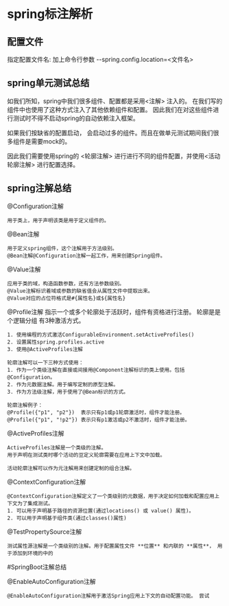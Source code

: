 # spring标注解析

## 配置文件

指定配置文件名: 加上命令行参数 --spring.config.location=<文件名>


## spring单元测试总结

如我们所知，spring中我们很多组件、配置都是采用<注解> 注入的。
在我们写的组件中也使用了这种方式注入了其他依赖组件和配置。
因此我们在对这些组件进行测试时不得不启动spring的自动依赖注入框架。

如果我们按缺省的配置启动， 会启动过多的组件。而且在做单元测试期间我们很多组件是需要mock的。

因此我们需要使用spring的 <轮廓注解> 进行进行不同的组件配置，并使用<活动轮廓注解> 进行配置选择。


## spring注解总结

@Configuration注解

	用于类上，用于声明该类是用于定义组件的。


@Bean注解
	
	用于定义spring组件，这个注解用于方法级别。
	@Bean注解@Configuration注解一起工作，用来创建Spring组件。

@Value注解

	应用于类的域，构造函数参数，还有方法参数级别。
	@Value注解标识着域或参数的缺省值会从属性文件中提取出来。
	@Value对应的占位符格式是#{属性名}或${属性名}

@Profile注解
	指示一个或多个轮廓处于活跃时，组件有资格进行注册。
	轮廓是是个逻辑分组 有3种激活方式。

	1. 使用编程的方式激活ConfigurableEnvironment.setActiveProfiles()
	2. 设置属性spring.profiles.active
	3. 使用@ActiveProfiles注解

	轮廓注解可以一下三种方式使用：
	1. 作为一个类级注解在直接或间接用@Component注解标识的类上使用。包括@Configuration。
	2. 作为元数据注解。用于编写定制的原型注解。
	3. 作为方法级注解，用于使用了@Bean标识的方式。

	轮廓注解例子：
	@Profile({"p1", "p2"}) 	表示只有p1或p1轮廓激活时，组件才能注册。
	@Profile({"p1", "!p2"})	表示只有p1激活或p2不激活时，组件才能注册。


@ActiveProfiles注解

	ActiveProfiles注解是一个类级的注解。
	用于声明在测试类时哪个活动的豆定义轮廓需要在应用上下文中加载。

	活动轮廓注解可以作为元注解用来创建定制的组合注解。


@ContextConfiguration注解
	
	@ContextConfiguration注解定义了一个类级别的元数据，用于决定如何加载和配置应用上下文为了集成测试。
	1. 可以用于声明基于路径的资源位置(通过locations() 或 value() 属性)。
	2. 可以用于声明基于组件类(通过classes()属性)

@TestPropertySource注解

	测试属性源注解是一个类级别的注解。用于配置属性文件 **位置** 和内联的 **属性**， 用于添加到环境的中的


#SpringBoot注解总结

@EnableAutoConfiguration注解

	@EnableAutoConfiguration注解用于激活Spring应用上下文的自动配置功能。 尝试




